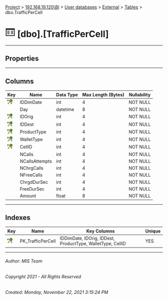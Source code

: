 #### 

[Project](../../../../index.md) > [192.168.19.120\\BI](../../../index.md) > [User databases](../../index.md) > [External](../index.md) > [Tables](Tables.md) > dbo.TrafficPerCell

# ![Tables](../../../../Images/Table32.png) [dbo].[TrafficPerCell]

---

## <a name="#properties"></a>Properties



---

## <a name="#columns"></a>Columns

| Key | Name | Data Type | Max Length (Bytes) | Nullability |
|---|---|---|---|---|
| [![Cluster Primary Key PK_TrafficPerCell: IDDimDate\IDOrig\IDDest\ProductType\WalletType\CellID](../../../../Images/pkcluster.png)](#indexes) | IDDimDate | int | 4 | NOT NULL |
|  | Day | datetime | 8 | NOT NULL |
| [![Cluster Primary Key PK_TrafficPerCell: IDDimDate\IDOrig\IDDest\ProductType\WalletType\CellID](../../../../Images/pkcluster.png)](#indexes) | IDOrig | int | 4 | NOT NULL |
| [![Cluster Primary Key PK_TrafficPerCell: IDDimDate\IDOrig\IDDest\ProductType\WalletType\CellID](../../../../Images/pkcluster.png)](#indexes) | IDDest | int | 4 | NOT NULL |
| [![Cluster Primary Key PK_TrafficPerCell: IDDimDate\IDOrig\IDDest\ProductType\WalletType\CellID](../../../../Images/pkcluster.png)](#indexes) | ProductType | int | 4 | NOT NULL |
| [![Cluster Primary Key PK_TrafficPerCell: IDDimDate\IDOrig\IDDest\ProductType\WalletType\CellID](../../../../Images/pkcluster.png)](#indexes) | WalletType | int | 4 | NOT NULL |
| [![Cluster Primary Key PK_TrafficPerCell: IDDimDate\IDOrig\IDDest\ProductType\WalletType\CellID](../../../../Images/pkcluster.png)](#indexes) | CellID | int | 4 | NOT NULL |
|  | NCalls | int | 4 | NOT NULL |
|  | NCallsAttempts | int | 4 | NOT NULL |
|  | NChrgCalls | int | 4 | NOT NULL |
|  | NFreeCalls | int | 4 | NOT NULL |
|  | ChrgdDurSec | int | 4 | NOT NULL |
|  | FreeDurSec | int | 4 | NOT NULL |
|  | Amount | float | 8 | NOT NULL |


---

## <a name="#indexes"></a>Indexes

| Key | Name | Key Columns | Unique |
|---|---|---|---|
| [![Cluster Primary Key PK_TrafficPerCell: IDDimDate\IDOrig\IDDest\ProductType\WalletType\CellID](../../../../Images/pkcluster.png)](#indexes) | PK_TrafficPerCell | IDDimDate, IDOrig, IDDest, ProductType, WalletType, CellID | YES |


---

###### Author:  MIS Team

###### Copyright 2021 - All Rights Reserved

###### Created: Monday, November 22, 2021 3:15:24 PM


